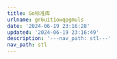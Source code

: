 ```yaml
---
title: Go标准库
urlname: gr6uit1owqpgmuls
date: '2024-06-19 23:16:28'
updated: '2024-06-19 23:16:49'
description: '---nav_path: stl---'
nav_path: stl
---
```



